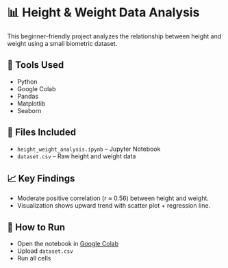 # 📊 Height & Weight Data Analysis

This beginner-friendly project analyzes the relationship between height and weight using a small biometric dataset.

## 🔧 Tools Used
- Python
- Google Colab
- Pandas
- Matplotlib
- Seaborn

## 📁 Files Included
- `height_weight_analysis.ipynb` – Jupyter Notebook
- `dataset.csv` – Raw height and weight data

## 📈 Key Findings
- Moderate positive correlation (r ≈ 0.56) between height and weight.
- Visualization shows upward trend with scatter plot + regression line.

## 🚀 How to Run
- Open the notebook in [Google Colab](https://colab.research.google.com)
- Upload `dataset.csv`
- Run all cells

